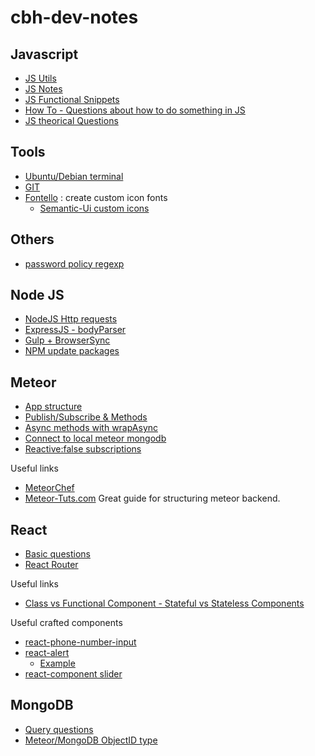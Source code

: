 # cbh-dev-notes

## Javascript

* [JS Utils](/javascript/js-utils.md)
* [JS Notes](/javascript/js-notes.md)
* [JS Functional Snippets](/javascript/js-functional-snippets.md)
* [How To - Questions about how to do something in JS](/javascript/how-to.md)
* [JS theorical Questions](/javascript/js-theorical-questions.md)

## Tools

* [Ubuntu/Debian terminal](tools/ubuntu-terminal.md)
* [GIT](tools/git.md)
* [Fontello](http://fontello.com/) : create custom icon fonts
  * [Semantic-Ui custom icons](https://github.com/Semantic-Org/Semantic-UI-React/issues/931#issuecomment-263643210)

## Others

* [password policy regexp](/others/password-regexp.md)


## Node JS

* [NodeJS Http requests](/nodejs/http-requests.md)
* [ExpressJS - bodyParser](/nodejs/bodyParser.md)
* [Gulp + BrowserSync](/nodejs/gulp-browsersync.md)
* [NPM update packages](/nodejs/update-npm-packages.md)

## Meteor

* [App structure](/meteor/app-structure.md)
* [Publish/Subscribe & Methods](/meteor/pub-sub-methods.md)
* [Async methods with wrapAsync](/meteor/async.md)
* [Connect to local meteor mongodb](/meteor/connect-local-mongodb.md)
* [Reactive:false subscriptions](/meteor/reactive-false-subscriptions.md)

Useful links

* [MeteorChef](https://themeteorchef.com/tutorials/)
* [Meteor-Tuts.com](http://www.meteor-tuts.com/chapters/3/intro.html) Great guide for structuring meteor backend.

## React

* [Basic questions](react/basic-questions.md)
* [React Router](eact/react-router.md)

Useful links

* [Class vs Functional Component - Stateful vs Stateless Components](https://code.tutsplus.com/tutorials/stateful-vs-stateless-functional-components-in-react--cms-29541)

Useful crafted components

* [react-phone-number-input](https://github.com/catamphetamine/react-phone-number-input)
* [react-alert](https://github.com/schiehll/react-alert)
  * [Example](react/alert-react-example.md)
* [react-component slider](https://github.com/react-component/slider/)

## MongoDB

* [Query questions](mongodb/query-questions.md)
* [Meteor/MongoDB ObjectID type](mongodb/documentId-type.md)
